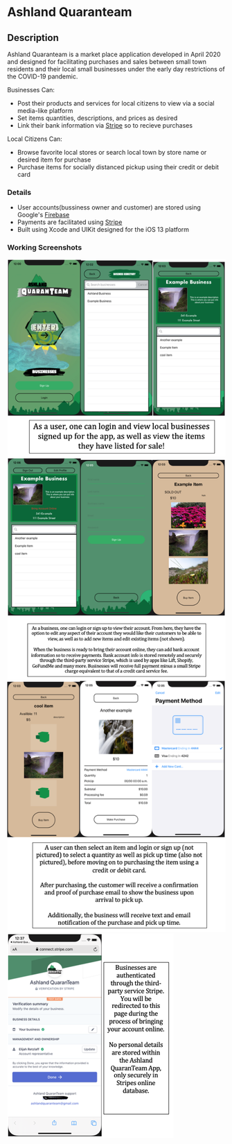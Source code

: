 # Ashland Quaranteam

## Description

Ashland Quaranteam is a market place application developed in April 2020 and designed for facilitating purchases and sales between small town residents and their local small businesses under the early day restrictions of the COVID-19 pandemic.

Businesses Can:

- Post their products and services for local citizens to view via a social media-like platform
- Set items quantities, descriptions, and prices as desired
- Link their bank information via [Stripe](https://stripe.com) so to recieve purchases

Local Citizens Can:

- Browse favorite local stores or search local town by store name or desired item for purchase
- Purchase items for socially distanced pickup using their credit or debit card

### Details

- User accounts(bussiness owner and customer) are stored using Google's [Firebase](https://firebase.google.com)
- Payments are facilitated using [Stripe](https://stripe.com)
- Built using Xcode and UIKit designed for the iOS 13 platform

### Working Screenshots

<!-- ![alt text](https://github.com/riverray121/Ashland-QuaranTeam/blob/main/imgs/Home%20Page.png?raw=true) -->
![alt text](https://github.com/riverray121/Ashland-QuaranTeam/blob/main/imgs/Description1.png?raw=true)
![alt text](https://github.com/riverray121/Ashland-QuaranTeam/blob/main/imgs/Description2.png?raw=true)
![alt text](https://github.com/riverray121/Ashland-QuaranTeam/blob/main/imgs/Description3.png?raw=true)
![alt text](https://github.com/riverray121/Ashland-QuaranTeam/blob/main/imgs/Description4.png?raw=true)
